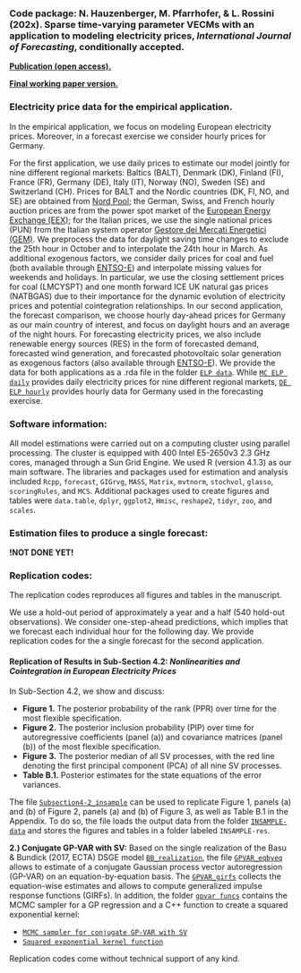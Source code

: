 ### Code package: N. Hauzenberger, M. Pfarrhofer, & L. Rossini (202x). Sparse time-varying parameter VECMs with an application to modeling electricity prices, *International Journal of Forecasting*, conditionally accepted.

[**Publication (open access).**](https://www.dropbox.com/scl/fi/j4yh5t0xs3j62dpjhre2r/HPR_TVP-VECM.pdf?rlkey=b88yuazdmgsgkta8rjggz611m&dl=0)

[**Final working paper version.**](https://www.dropbox.com/scl/fi/j4yh5t0xs3j62dpjhre2r/HPR_TVP-VECM.pdf?rlkey=b88yuazdmgsgkta8rjggz611m&dl=0)

### Electricity price data for the empirical application.
In the empirical application, we focus on modeling European electricity prices. Moreover, in a forecast exercise we consider hourly prices for Germany. 


For the first application, we use daily prices to estimate our model jointly for nine different regional markets: Baltics (BALT), Denmark (DK), Finland (FI), France (FR), Germany (DE), Italy (IT), Norway (NO), Sweden (SE) and Switzerland (CH). 
Prices for BALT and the Nordic countries (DK, FI, NO, and SE) are obtained from [Nord Pool](https://www.nordpoolgroup.com); the German, Swiss, and French hourly auction prices are from the power spot market of the [European Energy Exchange (EEX)](https://www.eex.com/en/); for the Italian prices, we use the single national prices (PUN) from the Italian system operator [Gestore dei Mercati Energetici (GEM)](https://www.mercatoelettrico.org/it/). We preprocess the data for daylight saving time changes to exclude the 25th hour in October and to interpolate the 24th hour in March. As additional exogenous factors, we consider daily prices for coal and fuel (both available through [ENTSO-E](https://www.entsoe.eu)) and interpolate missing values for weekends and holidays. In particular, we use the closing settlement prices for coal (LMCYSPT) and one month forward ICE UK natural gas prices (NATBGAS) due to their importance for the dynamic evolution of electricity prices and potential cointegration relationships. In our second application, the forecast comparison, we choose hourly day-ahead prices for Germany as our main country of interest, and focus on daylight hours and an average of the night hours. For forecasting electricity prices, we also include renewable energy sources (RES) in the form of forecasted demand, forecasted wind generation, and forecasted photovoltaic solar generation as exogenous factors (also available through [ENTSO-E](https://www.entsoe.eu)). We provide the data for both applications as a .rda file in the folder [`ELP data`](./ELP-data). While [`MC ELP daily`](./ELP-data/MC_elp_daily.rda) provides daily electricity prices for nine different regional markets, [`DE ELP hourly`](./ELP-data/DE_elp_hourly.rda) provides hourly data for Germany used in the forecasting exercise.

### Software information: 
All model estimations were carried out on a computing cluster using parallel processing. The cluster is equipped with 400 Intel E5-2650v3 2.3 GHz cores, managed through a Sun Grid Engine. We used R (version 4.1.3) as our main software. The libraries and packages used for estimation and analysis included `Rcpp`, `forecast`, `GIGrvg`, `MASS`, `Matrix`, `mvtnorm`, `stochvol`, `glasso`, `scoringRules`, and `MCS`. Additional packages used to create figures and tables were `data.table`, `dplyr`, `ggplot2`, `Hmisc`, `reshape2`, `tidyr`, `zoo`, and `scales`.

### Estimation files to produce a single forecast:
**!NOT DONE YET!** 

### Replication codes:
The replication codes reproduces all figures and tables in the manuscript. 

We use a hold-out period of approximately a year and a half (540 hold-out observations). We consider one-step-ahead predictions, which implies that we forecast each individual hour for the following day. We provide replication codes for the a single forecast for the second application.    


#### Replication of Results in Sub-Section 4.2: *Nonlinearities and Cointegration in European Electricity Prices*

In Sub-Section 4.2, we show and discuss:

* **Figure 1.** The posterior probability of the rank (PPR) over time for the most flexible specification.
* **Figure 2.** The posterior inclusion probability (PIP) over time for autoregressive coefficients (panel (a)) and covariance matrices (panel (b)) of the most flexible specification.
* **Figure 3.** The posterior median of all SV processes, with the red line denoting the first principal component (PCA) of all nine SV processes.
* **Table B.1.** Posterior estimates for the state equations of the error variances.

The file [`Subsection4-2_insample`](Subsection4-2_insample.R) can be used to replicate Figure 1, panels (a) and (b) of Figure 2, panels (a) and (b) of Figure 3, as well as Table B.1 in the Appendix. To do so, the file loads the output data from the folder [`INSAMPLE-data`](./INSAMPLE-data) and stores the figures and tables in a folder labeled `INSAMPLE-res`.


**2.) Conjugate GP-VAR with SV:** Based on the single realization of the Basu & Bundick (2017, ECTA) DSGE model [`BB_realization`](./data/BB_realization.csv), the file [`GPVAR_eqbyeq`](!GPVAR_eqbyeq.R) allows to estimate of a conjugate Gaussian process vector autoregression (GP-VAR) on an equation-by-equation basis. The [`GPVAR_girfs`](!GPVAR_girfs.R) collects the equation-wise estimates and allows to compute generalized impulse response functions (GIRFs). In addition, the folder [`gpvar funcs`](./gpvar_funcs/) contains the MCMC sampler for a GP regression and a C++ function to create a squared exponential kernel:

* [`MCMC sampler for conjugate GP-VAR with SV`](./gpvar_funcs/gp_eqbyeq_mcmc.R) 
* [`Squared exponential kernel function`](./gpvar_funcs/sqexp_kernel.cpp)


Replication codes come without technical support of any kind.
